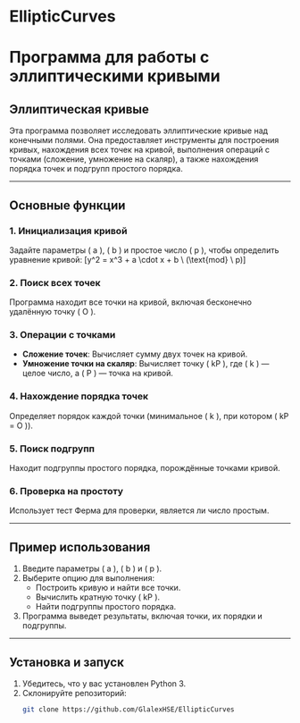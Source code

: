 # EllipticCurves
# Программа для работы с эллиптическими кривыми

## Эллиптическая кривые

Эта программа позволяет исследовать эллиптические кривые над конечными полями. Она предоставляет инструменты для построения кривых, нахождения всех точек на кривой, выполнения операций с точками (сложение, умножение на скаляр), а также нахождения порядка точек и подгрупп простого порядка.

---

## Основные функции

### 1. Инициализация кривой
Задайте параметры \( a \), \( b \) и простое число \( p \), чтобы определить уравнение кривой:
\[y^2 = x^3 + a \cdot x + b \ (\text{mod} \ p)\]

### 2. Поиск всех точек
Программа находит все точки на кривой, включая бесконечно удалённую точку \( O \).

### 3. Операции с точками
- **Сложение точек**: Вычисляет сумму двух точек на кривой.
- **Умножение точки на скаляр**: Вычисляет точку \( kP \), где \( k \) — целое число, а \( P \) — точка на кривой.

### 4. Нахождение порядка точек
Определяет порядок каждой точки (минимальное \( k \), при котором \( kP = O \)).

### 5. Поиск подгрупп
Находит подгруппы простого порядка, порождённые точками кривой.

### 6. Проверка на простоту
Использует тест Ферма для проверки, является ли число простым.

---

## Пример использования

1. Введите параметры \( a \), \( b \) и \( p \).
2. Выберите опцию для выполнения:
   - Построить кривую и найти все точки.
   - Вычислить кратную точку \( kP \).
   - Найти подгруппы простого порядка.
3. Программа выведет результаты, включая точки, их порядки и подгруппы.

---

## Установка и запуск

1. Убедитесь, что у вас установлен Python 3.
2. Склонируйте репозиторий:
   ```bash
   git clone https://github.com/GlalexHSE/EllipticCurves